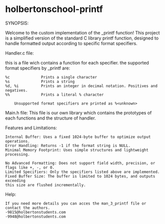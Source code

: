# holbertonschool-printf

SYNOPSIS:

Welcome to the custom implementation of the _printf function! This project is a simplified version of the standard C library printf function, designed to handle formatted output according to specific format specifiers.


Handler.c file:

this is a file wich contains a function for each specifier.
the supported format specifiers by _printf are:
    
    %c              Prints a single character
    %s              Prints a string
    %d, %i          Prints an integer in decimal notation. Positives and negatives.
    %%              Prints a literal % character
    
        Unsupported format specifiers are printed as %<unknown>

Main.h file:
This file is our own library which contains the prototypes of each functions 
and the structure of handler.


Features and Limitations:

    Internal Buffer: Uses a fixed 1024-byte buffer to optimize output operations.
    Error Handling: Returns -1 if the format string is NULL.
    Minimal Memory Footprint: Uses simple structures and lightweight processing.
    
    No Advanced Formatting: Does not support field width, precision, or flags like +, -, or 0.
    Limited Specifiers: Only the specifiers listed above are implemented.
    Fixed Buffer Size: The buffer is limited to 1024 bytes, and outputs exceeding
    this size are flushed incrementally.

Help:

    If you need more details you can acces the man_3_printf file or contact the authors.
    -9815@holbertonstudents.com
    -9948@holbertonstudents.com



